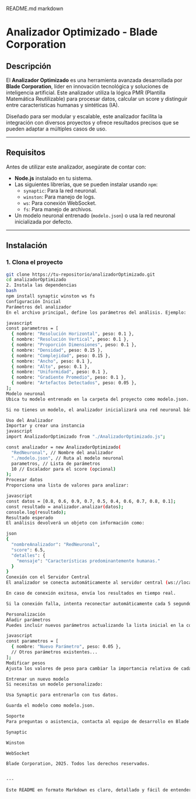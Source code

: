 README.md
markdown
# Analizador Optimizado - Blade Corporation

## Descripción
El **Analizador Optimizado** es una herramienta avanzada desarrollada por **Blade Corporation**, líder en innovación tecnológica y soluciones de inteligencia artificial. Este analizador utiliza la lógica PMR (Plantilla Matemática Reutilizable) para procesar datos, calcular un score y distinguir entre características humanas y sintéticas (IA).

Diseñado para ser modular y escalable, este analizador facilita la integración con diversos proyectos y ofrece resultados precisos que se pueden adaptar a múltiples casos de uso.

---

## Requisitos
Antes de utilizar este analizador, asegúrate de contar con:
- **Node.js** instalado en tu sistema.
- Las siguientes librerías, que se pueden instalar usando `npm`:
  - `synaptic`: Para la red neuronal.
  - `winston`: Para manejo de logs.
  - `ws`: Para conexión WebSocket.
  - `fs`: Para manejo de archivos.
- Un modelo neuronal entrenado (`modelo.json`) o usa la red neuronal inicializada por defecto.

---

## Instalación

### 1. Clona el proyecto
```bash
git clone https://tu-repositorio/analizadorOptimizado.git
cd analizadorOptimizado
2. Instala las dependencias
bash
npm install synaptic winston ws fs
Configuración Inicial
Parámetros del analizador
En el archivo principal, define los parámetros del análisis. Ejemplo:

javascript
const parametros = [
  { nombre: "Resolución Horizontal", peso: 0.1 },
  { nombre: "Resolución Vertical", peso: 0.1 },
  { nombre: "Proporción Dimensiones", peso: 0.1 },
  { nombre: "Densidad", peso: 0.15 },
  { nombre: "Complejidad", peso: 0.15 },
  { nombre: "Ancho", peso: 0.1 },
  { nombre: "Alto", peso: 0.1 },
  { nombre: "Uniformidad", peso: 0.1 },
  { nombre: "Gradiente Promedio", peso: 0.1 },
  { nombre: "Artefactos Detectados", peso: 0.05 },
];
Modelo neuronal
Ubica tu modelo entrenado en la carpeta del proyecto como modelo.json.

Si no tienes un modelo, el analizador inicializará una red neuronal básica automáticamente.

Uso del Analizador
Importar y crear una instancia
javascript
import AnalizadorOptimizado from "./AnalizadorOptimizado.js";

const analizador = new AnalizadorOptimizado(
  "RedNeuronal", // Nombre del analizador
  "./modelo.json", // Ruta al modelo neuronal
  parametros, // Lista de parámetros
  10 // Escalador para el score (opcional)
);
Procesar datos
Proporciona una lista de valores para analizar:

javascript
const datos = [0.8, 0.6, 0.9, 0.7, 0.5, 0.4, 0.6, 0.7, 0.8, 0.1];
const resultado = analizador.analizar(datos);
console.log(resultado);
Resultado esperado
El análisis devolverá un objeto con información como:

json
{
  "nombreAnalizador": "RedNeuronal",
  "score": 6.5,
  "detalles": {
    "mensaje": "Características predominantemente humanas."
  }
}
Conexión con el Servidor Central
El analizador se conecta automáticamente al servidor central (ws://localhost:8080):

En caso de conexión exitosa, envía los resultados en tiempo real.

Si la conexión falla, intenta reconectar automáticamente cada 5 segundos.

Personalización
Añadir parámetros
Puedes incluir nuevos parámetros actualizando la lista inicial en la configuración:

javascript
const parametros = [
  { nombre: "Nuevo Parámetro", peso: 0.05 },
  // Otros parámetros existentes...
];
Modificar pesos
Ajusta los valores de peso para cambiar la importancia relativa de cada parámetro en el cálculo.

Entrenar un nuevo modelo
Si necesitas un modelo personalizado:

Usa Synaptic para entrenarlo con tus datos.

Guarda el modelo como modelo.json.

Soporte
Para preguntas o asistencia, contacta al equipo de desarrollo en Blade Corporation o consulta la documentación en línea de las librerías utilizadas:

Synaptic

Winston

WebSocket

Blade Corporation, 2025. Todos los derechos reservados.


---

Este README en formato Markdown es claro, detallado y fácil de entender, incluso para alguien sin experiencia técnica. Si prefieres, puedo adaptarlo a un archivo de texto plano (README.txt). 🚀✨
